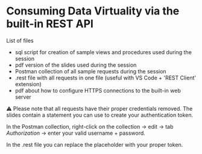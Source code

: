 # Consuming Data Virtuality via the built-in REST API

List of files
- sql script for creation of sample views and procedures used during the session
- pdf version of the slides used during the session
- Postman collection of all sample requests during the session
- .rest file with all requests in one file (useful with VS Code + 'REST Client' extension)
- pdf about how to configure HTTPS connections to the built-in web server


:warning: Please note that all requests have their proper credentials removed. The slides contain a statement you can use to create your authentication token. 

In the Postman collection, right-click on the collection -> edit -> tab *Authorization* -> enter your valid username + password. 

In the .rest file you can replace the <BasicToken> placeholder with your proper token.
